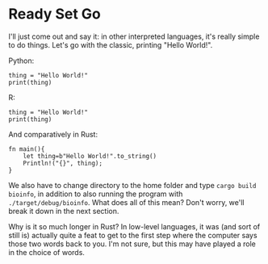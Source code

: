 # Ready Set Go

I'll just come out and say it: in other interpreted languages, it's really simple to do things. Let's go with the classic, printing "Hello World!".

Python: 
```
thing = "Hello World!"
print(thing)
```

R:
```
thing = "Hello World!"
print(thing)
```

And comparatively in Rust:
```
fn main(){
    let thing=b"Hello World!".to_string()
    Println!("{}", thing);
}
```

We also have to change directory to the home folder and type `cargo build bioinfo`, in addition to also running the program with `./target/debug/bioinfo`. What does all of this mean? Don't worry, we'll break it down in the next section.

Why is it so much longer in Rust? In low-level languages, it was (and sort of still is) actually quite a feat to get to the first step where the computer says those two words back to you. I'm not sure, but this may have played a role in the choice of words.
